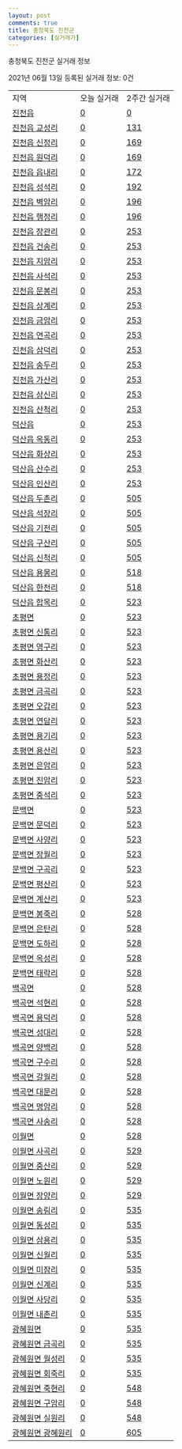 ```yaml
---
layout: post
comments: true
title: 충청북도 진천군
categories: [실거래가]
---
```


충청북도 진천군 실거래 정보

2021년 06월 13일 등록된 실거래 정보: 0건


<table class="sortable">
  <tr>
    <td>지역</td>
    <td>오늘 실거래</td>
    <td>2주간 실거래</td>
  </tr>

  
  <tr class="item">
    <td><a href="4375025000.html">진천읍</a></td>
    <td><a href="4375025000.html">0</a></td>
    <td><a href="4375025000.html">0</a></td>
  </tr>
    

  <tr class="item">
    <td><a href="4375025021.html">진천읍 교성리</a></td>
    <td><a href="4375025021.html">0</a></td>
    <td><a href="4375025021.html">131</a></td>
  </tr>
    

  <tr class="item">
    <td><a href="4375025022.html">진천읍 신정리</a></td>
    <td><a href="4375025022.html">0</a></td>
    <td><a href="4375025022.html">169</a></td>
  </tr>
    

  <tr class="item">
    <td><a href="4375025023.html">진천읍 원덕리</a></td>
    <td><a href="4375025023.html">0</a></td>
    <td><a href="4375025023.html">169</a></td>
  </tr>
    

  <tr class="item">
    <td><a href="4375025024.html">진천읍 읍내리</a></td>
    <td><a href="4375025024.html">0</a></td>
    <td><a href="4375025024.html">172</a></td>
  </tr>
    

  <tr class="item">
    <td><a href="4375025025.html">진천읍 성석리</a></td>
    <td><a href="4375025025.html">0</a></td>
    <td><a href="4375025025.html">192</a></td>
  </tr>
    

  <tr class="item">
    <td><a href="4375025026.html">진천읍 벽암리</a></td>
    <td><a href="4375025026.html">0</a></td>
    <td><a href="4375025026.html">196</a></td>
  </tr>
    

  <tr class="item">
    <td><a href="4375025027.html">진천읍 행정리</a></td>
    <td><a href="4375025027.html">0</a></td>
    <td><a href="4375025027.html">196</a></td>
  </tr>
    

  <tr class="item">
    <td><a href="4375025028.html">진천읍 장관리</a></td>
    <td><a href="4375025028.html">0</a></td>
    <td><a href="4375025028.html">253</a></td>
  </tr>
    

  <tr class="item">
    <td><a href="4375025029.html">진천읍 건송리</a></td>
    <td><a href="4375025029.html">0</a></td>
    <td><a href="4375025029.html">253</a></td>
  </tr>
    

  <tr class="item">
    <td><a href="4375025030.html">진천읍 지암리</a></td>
    <td><a href="4375025030.html">0</a></td>
    <td><a href="4375025030.html">253</a></td>
  </tr>
    

  <tr class="item">
    <td><a href="4375025031.html">진천읍 사석리</a></td>
    <td><a href="4375025031.html">0</a></td>
    <td><a href="4375025031.html">253</a></td>
  </tr>
    

  <tr class="item">
    <td><a href="4375025032.html">진천읍 문봉리</a></td>
    <td><a href="4375025032.html">0</a></td>
    <td><a href="4375025032.html">253</a></td>
  </tr>
    

  <tr class="item">
    <td><a href="4375025033.html">진천읍 상계리</a></td>
    <td><a href="4375025033.html">0</a></td>
    <td><a href="4375025033.html">253</a></td>
  </tr>
    

  <tr class="item">
    <td><a href="4375025034.html">진천읍 금암리</a></td>
    <td><a href="4375025034.html">0</a></td>
    <td><a href="4375025034.html">253</a></td>
  </tr>
    

  <tr class="item">
    <td><a href="4375025035.html">진천읍 연곡리</a></td>
    <td><a href="4375025035.html">0</a></td>
    <td><a href="4375025035.html">253</a></td>
  </tr>
    

  <tr class="item">
    <td><a href="4375025036.html">진천읍 삼덕리</a></td>
    <td><a href="4375025036.html">0</a></td>
    <td><a href="4375025036.html">253</a></td>
  </tr>
    

  <tr class="item">
    <td><a href="4375025037.html">진천읍 송두리</a></td>
    <td><a href="4375025037.html">0</a></td>
    <td><a href="4375025037.html">253</a></td>
  </tr>
    

  <tr class="item">
    <td><a href="4375025038.html">진천읍 가산리</a></td>
    <td><a href="4375025038.html">0</a></td>
    <td><a href="4375025038.html">253</a></td>
  </tr>
    

  <tr class="item">
    <td><a href="4375025039.html">진천읍 상신리</a></td>
    <td><a href="4375025039.html">0</a></td>
    <td><a href="4375025039.html">253</a></td>
  </tr>
    

  <tr class="item">
    <td><a href="4375025040.html">진천읍 산척리</a></td>
    <td><a href="4375025040.html">0</a></td>
    <td><a href="4375025040.html">253</a></td>
  </tr>
    

  <tr class="item">
    <td><a href="4375025300.html">덕산읍</a></td>
    <td><a href="4375025300.html">0</a></td>
    <td><a href="4375025300.html">253</a></td>
  </tr>
    

  <tr class="item">
    <td><a href="4375025321.html">덕산읍 옥동리</a></td>
    <td><a href="4375025321.html">0</a></td>
    <td><a href="4375025321.html">253</a></td>
  </tr>
    

  <tr class="item">
    <td><a href="4375025322.html">덕산읍 화상리</a></td>
    <td><a href="4375025322.html">0</a></td>
    <td><a href="4375025322.html">253</a></td>
  </tr>
    

  <tr class="item">
    <td><a href="4375025323.html">덕산읍 산수리</a></td>
    <td><a href="4375025323.html">0</a></td>
    <td><a href="4375025323.html">253</a></td>
  </tr>
    

  <tr class="item">
    <td><a href="4375025324.html">덕산읍 인산리</a></td>
    <td><a href="4375025324.html">0</a></td>
    <td><a href="4375025324.html">253</a></td>
  </tr>
    

  <tr class="item">
    <td><a href="4375025325.html">덕산읍 두촌리</a></td>
    <td><a href="4375025325.html">0</a></td>
    <td><a href="4375025325.html">505</a></td>
  </tr>
    

  <tr class="item">
    <td><a href="4375025326.html">덕산읍 석장리</a></td>
    <td><a href="4375025326.html">0</a></td>
    <td><a href="4375025326.html">505</a></td>
  </tr>
    

  <tr class="item">
    <td><a href="4375025327.html">덕산읍 기전리</a></td>
    <td><a href="4375025327.html">0</a></td>
    <td><a href="4375025327.html">505</a></td>
  </tr>
    

  <tr class="item">
    <td><a href="4375025328.html">덕산읍 구산리</a></td>
    <td><a href="4375025328.html">0</a></td>
    <td><a href="4375025328.html">505</a></td>
  </tr>
    

  <tr class="item">
    <td><a href="4375025329.html">덕산읍 신척리</a></td>
    <td><a href="4375025329.html">0</a></td>
    <td><a href="4375025329.html">505</a></td>
  </tr>
    

  <tr class="item">
    <td><a href="4375025330.html">덕산읍 용몽리</a></td>
    <td><a href="4375025330.html">0</a></td>
    <td><a href="4375025330.html">518</a></td>
  </tr>
    

  <tr class="item">
    <td><a href="4375025331.html">덕산읍 한천리</a></td>
    <td><a href="4375025331.html">0</a></td>
    <td><a href="4375025331.html">518</a></td>
  </tr>
    

  <tr class="item">
    <td><a href="4375025332.html">덕산읍 합목리</a></td>
    <td><a href="4375025332.html">0</a></td>
    <td><a href="4375025332.html">523</a></td>
  </tr>
    

  <tr class="item">
    <td><a href="4375032000.html">초평면</a></td>
    <td><a href="4375032000.html">0</a></td>
    <td><a href="4375032000.html">523</a></td>
  </tr>
    

  <tr class="item">
    <td><a href="4375032021.html">초평면 신통리</a></td>
    <td><a href="4375032021.html">0</a></td>
    <td><a href="4375032021.html">523</a></td>
  </tr>
    

  <tr class="item">
    <td><a href="4375032022.html">초평면 영구리</a></td>
    <td><a href="4375032022.html">0</a></td>
    <td><a href="4375032022.html">523</a></td>
  </tr>
    

  <tr class="item">
    <td><a href="4375032023.html">초평면 화산리</a></td>
    <td><a href="4375032023.html">0</a></td>
    <td><a href="4375032023.html">523</a></td>
  </tr>
    

  <tr class="item">
    <td><a href="4375032024.html">초평면 용정리</a></td>
    <td><a href="4375032024.html">0</a></td>
    <td><a href="4375032024.html">523</a></td>
  </tr>
    

  <tr class="item">
    <td><a href="4375032025.html">초평면 금곡리</a></td>
    <td><a href="4375032025.html">0</a></td>
    <td><a href="4375032025.html">523</a></td>
  </tr>
    

  <tr class="item">
    <td><a href="4375032026.html">초평면 오갑리</a></td>
    <td><a href="4375032026.html">0</a></td>
    <td><a href="4375032026.html">523</a></td>
  </tr>
    

  <tr class="item">
    <td><a href="4375032027.html">초평면 연담리</a></td>
    <td><a href="4375032027.html">0</a></td>
    <td><a href="4375032027.html">523</a></td>
  </tr>
    

  <tr class="item">
    <td><a href="4375032028.html">초평면 용기리</a></td>
    <td><a href="4375032028.html">0</a></td>
    <td><a href="4375032028.html">523</a></td>
  </tr>
    

  <tr class="item">
    <td><a href="4375032029.html">초평면 용산리</a></td>
    <td><a href="4375032029.html">0</a></td>
    <td><a href="4375032029.html">523</a></td>
  </tr>
    

  <tr class="item">
    <td><a href="4375032030.html">초평면 은암리</a></td>
    <td><a href="4375032030.html">0</a></td>
    <td><a href="4375032030.html">523</a></td>
  </tr>
    

  <tr class="item">
    <td><a href="4375032031.html">초평면 진암리</a></td>
    <td><a href="4375032031.html">0</a></td>
    <td><a href="4375032031.html">523</a></td>
  </tr>
    

  <tr class="item">
    <td><a href="4375032032.html">초평면 중석리</a></td>
    <td><a href="4375032032.html">0</a></td>
    <td><a href="4375032032.html">523</a></td>
  </tr>
    

  <tr class="item">
    <td><a href="4375033000.html">문백면</a></td>
    <td><a href="4375033000.html">0</a></td>
    <td><a href="4375033000.html">523</a></td>
  </tr>
    

  <tr class="item">
    <td><a href="4375033021.html">문백면 문덕리</a></td>
    <td><a href="4375033021.html">0</a></td>
    <td><a href="4375033021.html">523</a></td>
  </tr>
    

  <tr class="item">
    <td><a href="4375033022.html">문백면 사양리</a></td>
    <td><a href="4375033022.html">0</a></td>
    <td><a href="4375033022.html">523</a></td>
  </tr>
    

  <tr class="item">
    <td><a href="4375033023.html">문백면 장월리</a></td>
    <td><a href="4375033023.html">0</a></td>
    <td><a href="4375033023.html">523</a></td>
  </tr>
    

  <tr class="item">
    <td><a href="4375033024.html">문백면 구곡리</a></td>
    <td><a href="4375033024.html">0</a></td>
    <td><a href="4375033024.html">523</a></td>
  </tr>
    

  <tr class="item">
    <td><a href="4375033025.html">문백면 평산리</a></td>
    <td><a href="4375033025.html">0</a></td>
    <td><a href="4375033025.html">523</a></td>
  </tr>
    

  <tr class="item">
    <td><a href="4375033026.html">문백면 계산리</a></td>
    <td><a href="4375033026.html">0</a></td>
    <td><a href="4375033026.html">523</a></td>
  </tr>
    

  <tr class="item">
    <td><a href="4375033027.html">문백면 봉죽리</a></td>
    <td><a href="4375033027.html">0</a></td>
    <td><a href="4375033027.html">528</a></td>
  </tr>
    

  <tr class="item">
    <td><a href="4375033028.html">문백면 은탄리</a></td>
    <td><a href="4375033028.html">0</a></td>
    <td><a href="4375033028.html">528</a></td>
  </tr>
    

  <tr class="item">
    <td><a href="4375033029.html">문백면 도하리</a></td>
    <td><a href="4375033029.html">0</a></td>
    <td><a href="4375033029.html">528</a></td>
  </tr>
    

  <tr class="item">
    <td><a href="4375033030.html">문백면 옥성리</a></td>
    <td><a href="4375033030.html">0</a></td>
    <td><a href="4375033030.html">528</a></td>
  </tr>
    

  <tr class="item">
    <td><a href="4375033031.html">문백면 태락리</a></td>
    <td><a href="4375033031.html">0</a></td>
    <td><a href="4375033031.html">528</a></td>
  </tr>
    

  <tr class="item">
    <td><a href="4375034000.html">백곡면</a></td>
    <td><a href="4375034000.html">0</a></td>
    <td><a href="4375034000.html">528</a></td>
  </tr>
    

  <tr class="item">
    <td><a href="4375034021.html">백곡면 석현리</a></td>
    <td><a href="4375034021.html">0</a></td>
    <td><a href="4375034021.html">528</a></td>
  </tr>
    

  <tr class="item">
    <td><a href="4375034022.html">백곡면 용덕리</a></td>
    <td><a href="4375034022.html">0</a></td>
    <td><a href="4375034022.html">528</a></td>
  </tr>
    

  <tr class="item">
    <td><a href="4375034023.html">백곡면 성대리</a></td>
    <td><a href="4375034023.html">0</a></td>
    <td><a href="4375034023.html">528</a></td>
  </tr>
    

  <tr class="item">
    <td><a href="4375034024.html">백곡면 양백리</a></td>
    <td><a href="4375034024.html">0</a></td>
    <td><a href="4375034024.html">528</a></td>
  </tr>
    

  <tr class="item">
    <td><a href="4375034025.html">백곡면 구수리</a></td>
    <td><a href="4375034025.html">0</a></td>
    <td><a href="4375034025.html">528</a></td>
  </tr>
    

  <tr class="item">
    <td><a href="4375034026.html">백곡면 갈월리</a></td>
    <td><a href="4375034026.html">0</a></td>
    <td><a href="4375034026.html">528</a></td>
  </tr>
    

  <tr class="item">
    <td><a href="4375034027.html">백곡면 대문리</a></td>
    <td><a href="4375034027.html">0</a></td>
    <td><a href="4375034027.html">528</a></td>
  </tr>
    

  <tr class="item">
    <td><a href="4375034028.html">백곡면 명암리</a></td>
    <td><a href="4375034028.html">0</a></td>
    <td><a href="4375034028.html">528</a></td>
  </tr>
    

  <tr class="item">
    <td><a href="4375034029.html">백곡면 사송리</a></td>
    <td><a href="4375034029.html">0</a></td>
    <td><a href="4375034029.html">528</a></td>
  </tr>
    

  <tr class="item">
    <td><a href="4375035000.html">이월면</a></td>
    <td><a href="4375035000.html">0</a></td>
    <td><a href="4375035000.html">528</a></td>
  </tr>
    

  <tr class="item">
    <td><a href="4375035021.html">이월면 사곡리</a></td>
    <td><a href="4375035021.html">0</a></td>
    <td><a href="4375035021.html">529</a></td>
  </tr>
    

  <tr class="item">
    <td><a href="4375035022.html">이월면 중산리</a></td>
    <td><a href="4375035022.html">0</a></td>
    <td><a href="4375035022.html">529</a></td>
  </tr>
    

  <tr class="item">
    <td><a href="4375035023.html">이월면 노원리</a></td>
    <td><a href="4375035023.html">0</a></td>
    <td><a href="4375035023.html">529</a></td>
  </tr>
    

  <tr class="item">
    <td><a href="4375035024.html">이월면 장양리</a></td>
    <td><a href="4375035024.html">0</a></td>
    <td><a href="4375035024.html">529</a></td>
  </tr>
    

  <tr class="item">
    <td><a href="4375035025.html">이월면 송림리</a></td>
    <td><a href="4375035025.html">0</a></td>
    <td><a href="4375035025.html">535</a></td>
  </tr>
    

  <tr class="item">
    <td><a href="4375035026.html">이월면 동성리</a></td>
    <td><a href="4375035026.html">0</a></td>
    <td><a href="4375035026.html">535</a></td>
  </tr>
    

  <tr class="item">
    <td><a href="4375035027.html">이월면 삼용리</a></td>
    <td><a href="4375035027.html">0</a></td>
    <td><a href="4375035027.html">535</a></td>
  </tr>
    

  <tr class="item">
    <td><a href="4375035028.html">이월면 신월리</a></td>
    <td><a href="4375035028.html">0</a></td>
    <td><a href="4375035028.html">535</a></td>
  </tr>
    

  <tr class="item">
    <td><a href="4375035029.html">이월면 미잠리</a></td>
    <td><a href="4375035029.html">0</a></td>
    <td><a href="4375035029.html">535</a></td>
  </tr>
    

  <tr class="item">
    <td><a href="4375035030.html">이월면 신계리</a></td>
    <td><a href="4375035030.html">0</a></td>
    <td><a href="4375035030.html">535</a></td>
  </tr>
    

  <tr class="item">
    <td><a href="4375035031.html">이월면 사당리</a></td>
    <td><a href="4375035031.html">0</a></td>
    <td><a href="4375035031.html">535</a></td>
  </tr>
    

  <tr class="item">
    <td><a href="4375035032.html">이월면 내촌리</a></td>
    <td><a href="4375035032.html">0</a></td>
    <td><a href="4375035032.html">535</a></td>
  </tr>
    

  <tr class="item">
    <td><a href="4375037000.html">광혜원면</a></td>
    <td><a href="4375037000.html">0</a></td>
    <td><a href="4375037000.html">535</a></td>
  </tr>
    

  <tr class="item">
    <td><a href="4375037021.html">광혜원면 금곡리</a></td>
    <td><a href="4375037021.html">0</a></td>
    <td><a href="4375037021.html">535</a></td>
  </tr>
    

  <tr class="item">
    <td><a href="4375037022.html">광혜원면 월성리</a></td>
    <td><a href="4375037022.html">0</a></td>
    <td><a href="4375037022.html">535</a></td>
  </tr>
    

  <tr class="item">
    <td><a href="4375037023.html">광혜원면 회죽리</a></td>
    <td><a href="4375037023.html">0</a></td>
    <td><a href="4375037023.html">535</a></td>
  </tr>
    

  <tr class="item">
    <td><a href="4375037024.html">광혜원면 죽현리</a></td>
    <td><a href="4375037024.html">0</a></td>
    <td><a href="4375037024.html">548</a></td>
  </tr>
    

  <tr class="item">
    <td><a href="4375037025.html">광혜원면 구암리</a></td>
    <td><a href="4375037025.html">0</a></td>
    <td><a href="4375037025.html">548</a></td>
  </tr>
    

  <tr class="item">
    <td><a href="4375037026.html">광혜원면 실원리</a></td>
    <td><a href="4375037026.html">0</a></td>
    <td><a href="4375037026.html">548</a></td>
  </tr>
    

  <tr class="item">
    <td><a href="4375037027.html">광혜원면 광혜원리</a></td>
    <td><a href="4375037027.html">0</a></td>
    <td><a href="4375037027.html">605</a></td>
  </tr>
    


</table>
    